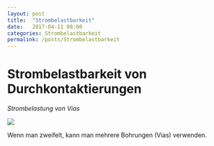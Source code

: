 ```yaml
---
layout: post
title:  "Strombelastbarkeit"
date:   2017-04-11 08:00
categories: Strombelastbarkeit
permalink: /posts/Strombelastbarkeit
---
```



# Strombelastbarkeit von Durchkontaktierungen
*Strombelastung von Vias*

![](https://hakandilek.github.io/layout-pcb.de/static/img/Strombelastung/01.via_Strom.png)

Wenn man zweifelt, kann man mehrere Bohrungen (Vias) verwenden.
